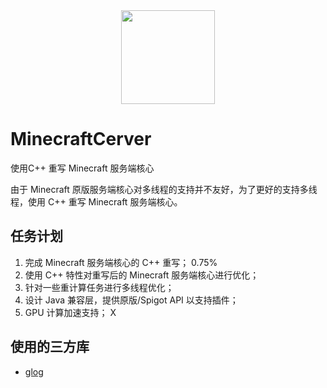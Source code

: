 <div align=center>
<img src="https://s2.loli.net/2022/08/10/POZxDkeq7vISwRo.png" width="150"/>
</div>

# MinecraftCerver
 使用C++ 重写 Minecraft 服务端核心

由于 Minecraft 原版服务端核心对多线程的支持并不友好，为了更好的支持多线程，使用 C++ 重写 Minecraft 服务端核心。

## 任务计划

1. 完成 Minecraft 服务端核心的 C++ 重写；  0.75%
2. 使用 C++ 特性对重写后的 Minecraft 服务端核心进行优化；
3. 针对一些重计算任务进行多线程优化；
4. 设计 Java 兼容层，提供原版/Spigot API 以支持插件；
5. GPU 计算加速支持；  X

## 使用的三方库

- [glog](https://github.com/google/glog)
